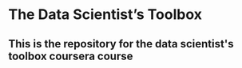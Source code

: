 # The Data Scientist’s Toolbox

## This is the repository for the data scientist's toolbox coursera course
